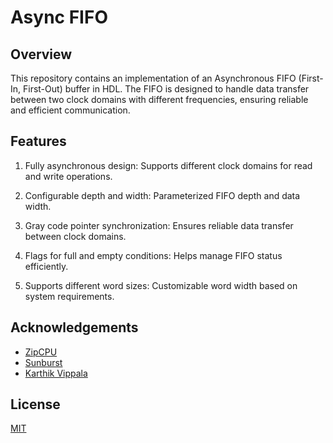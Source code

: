 
# Async FIFO

## Overview

This repository contains an implementation of an Asynchronous FIFO (First-In, First-Out) buffer in HDL. The FIFO is designed to handle data transfer between two clock domains with different frequencies, ensuring reliable and efficient communication.



## Features

1. Fully asynchronous design: Supports different clock domains for read and write operations.

2. Configurable depth and width: Parameterized FIFO depth and data width.

3. Gray code pointer synchronization: Ensures reliable data transfer between clock domains.

4. Flags for full and empty conditions: Helps manage FIFO status efficiently.

5. Supports different word sizes: Customizable word width based on system requirements.
## Acknowledgements

 - [ZipCPU](https://zipcpu.com/blog/2018/07/06/afifo.html)
 - [Sunburst](https://www.sunburst-design.com/papers/CummingsSNUG2002SJ_FIFO1.pdf)
 - [Karthik Vippala](https://www.youtube.com/watch?v=0LVHPRmi88c)


## License

[MIT](https://github.com/karthik5102001/Asynchronous-FIFO?tab=MIT-1-ov-file#MIT-1-ov-file)

